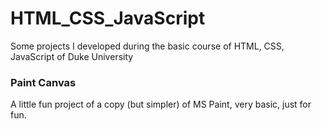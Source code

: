 # HTML_CSS_JavaScript
Some projects I developed during the basic course of HTML, CSS, JavaScript of Duke University

### Paint Canvas
A little fun project of a copy (but simpler) of MS Paint, very basic, just for fun.
